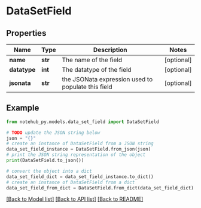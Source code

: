 # DataSetField


## Properties

Name | Type | Description | Notes
------------ | ------------- | ------------- | -------------
**name** | **str** | The name of the field | [optional] 
**datatype** | **int** | The datatype of the field | [optional] 
**jsonata** | **str** | the JSONata expression used to populate this field | [optional] 

## Example

```python
from notehub_py.models.data_set_field import DataSetField

# TODO update the JSON string below
json = "{}"
# create an instance of DataSetField from a JSON string
data_set_field_instance = DataSetField.from_json(json)
# print the JSON string representation of the object
print(DataSetField.to_json())

# convert the object into a dict
data_set_field_dict = data_set_field_instance.to_dict()
# create an instance of DataSetField from a dict
data_set_field_from_dict = DataSetField.from_dict(data_set_field_dict)
```
[[Back to Model list]](../README.md#documentation-for-models) [[Back to API list]](../README.md#documentation-for-api-endpoints) [[Back to README]](../README.md)


